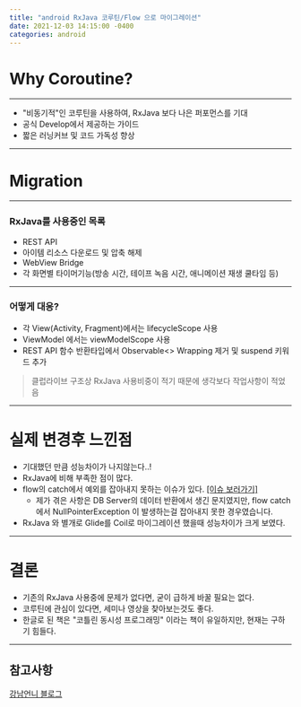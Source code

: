 ```yaml
---
title: "android RxJava 코루틴/Flow 으로 마이그레이션"
date: 2021-12-03 14:15:00 -0400
categories: android
---
```


# Why Coroutine?

---

 - "비동기적"인 코루틴을 사용하여, RxJava 보다 나은 퍼포먼스를 기대
 - 공식 Develop에서 제공하는 가이드
 - 짧은 러닝커브 및 코드 가독성 향상

---

# Migration

---

 ### RxJava를 사용중인 목록
 
 - REST API
 - 아이템 리소스 다운로드 및 압축 해제
 - WebView Bridge
 - 각 화면별 타이머기능(방송 시간, 테이프 녹음 시간, 애니메이션 재생 쿨타임 등)

---

 ### 어떻게 대응?
 
 - 각 View(Activity, Fragment)에서는 lifecycleScope 사용
 - ViewModel 에서는 viewModelScope 사용
 - REST API 함수 반환타입에서 Observable<> Wrapping 제거 및 suspend 키워드 추가

 > 클럽라이브 구조상 RxJava 사용비중이 적기 때문에 생각보다 작업사항이 적었음

---

 # 실제 변경후 느낀점

 - 기대했던 만큼 성능차이가 나지않는다..!
 - RxJava에 비해 부족한 점이 많다.
 - flow의 catch에서 예외를 잡아내지 못하는 이슈가 있다. [[이슈 보러가기]](https://stackoverflow.com/questions/64411586/exception-in-flow-is-not-caught)
   - 제가 겪은 사항은 DB Server의 데이터 반환에서 생긴 문지였지만, flow catch에서 NullPointerException 이 발생하는걸 잡아내지 못한 경우였습니다.
 - RxJava 와 별개로 Glide를 Coil로 마이그레이션 했을때 성능차이가 크게 보였다.
---

# 결론

 - 기존의 RxJava 사용중에 문제가 없다면, 굳이 급하게 바꿀 필요는 없다.
 - 코루틴에 관심이 있다면, 세미나 영상을 찾아보는것도 좋다.
 - 한글로 된 책은 "코틀린 동시성 프로그래밍" 이라는 책이 유일하지만, 현재는 구하기 힘들다.

---

## 참고사항

[강남언니 블로그](https://blog.gangnamunni.com/post/android-coroutine/)